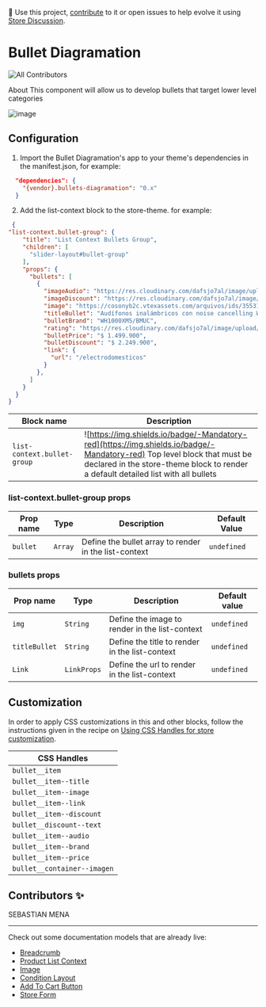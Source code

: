 📢 Use this project, [contribute](https://github.com/{OrganizationName}/{AppName}) to it or open issues to help evolve it using [Store Discussion](https://github.com/vtex-apps/store-discussion).

# Bullet Diagramation

![All Contributors](https://img.shields.io/badge/all_contributors-1-green.svg?style=flat-square)



About
This component will allow us to develop bullets that target lower level categories

<img  alt="image" src="https://res.cloudinary.com/dafsjo7al/image/upload/v1677006402/bullet_ibcexh.png">

## Configuration 

1. Import the Bullet Diagramation's app to your theme's dependencies in the manifest.json, for example:
```json
  "dependencies": {
    "{vendor}.bullets-diagramation": "0.x"
  }
 ```
 
 2. Add the list-context block to the store-theme. for example:
```json
 {
"list-context.bullet-group": {
    "title": "List Context Bullets Group",
    "children": [
      "slider-layout#bullet-group"
    ],
    "props": {
      "bullets": [
        {
          "imageAudio": "https://res.cloudinary.com/dafsjo7al/image/upload/v1675884851/audio_bca8qr.png",
          "imageDiscount": "https://res.cloudinary.com/dafsjo7al/image/upload/v1675880251/discount1_lqerjf.png",
          "image": "https://cosonyb2c.vtexassets.com/arquivos/ids/355311/01-Product-WH-1000XM5-S.jpg?v=1762194157",
          "titleBullet": "Audífonos inalámbricos con noise cancelling WH-1000XM5",
          "bulletBrand": "WH1000XM5/BMUC",
          "rating": "https://res.cloudinary.com/dafsjo7al/image/upload/v1676609103/4.5_mdndet.png",
          "bulletPrice": "$ 1.499.900",
          "bulletDiscount": "$ 2.249.900",
          "link": {
            "url": "/electrodomesticos"
          }
        },
      ]
    }  
  }
}
   ```

 Block name     | Description                                      |
| -------------- | ----------------------------------------------- |
| `list-context.bullet-group` | ![https://img.shields.io/badge/-Mandatory-red](https://img.shields.io/badge/-Mandatory-red)  Top level block that must be declared in the store-theme block to render a default detailed list with all bullets   |

### list-context.bullet-group props

| Prop name    | Type            | Description    | Default Value                                                     |
| ------------ | --------------- | --------------------------------------------------------------------- | ---------- | 
| `bullet`        | `Array`       | Define the bullet array to render in the list-context       | `undefined`              |


### bullets props

| Prop name    | Type            | Description    | Default value                                                                                                                               |
| ------------ | --------------- | --------------------------------------------------------------------- | ---------- | 
| `img`        | `String`       | Define the image to render in the list-context       | `undefined`              |
| `titleBullet`        | `String`       | Define the title to render in the list-context       | `undefined`              |
| `Link`        | `LinkProps`       |  Define the url to render in the list-context       | `undefined`              |


## Customization

In order to apply CSS customizations in this and other blocks, follow the instructions given in the recipe on [Using CSS Handles for store customization](https://vtex.io/docs/recipes/style/using-css-handles-for-store-customization).

| CSS Handles |
| ----------- | 
| `bullet__item` | 
| `bullet__item--title` | 
| `bullet__item--image` | 
| `bullet__item--link` | 
| `bullet__item--discount` | 
| `bullet__discount--text` | 
| `bullet__item--audio` | 
| `bullet__item--brand` | 
| `bullet__item--price` | 
| `bullet__container--imagen` | 


<!-- DOCS-IGNORE:start -->

## Contributors ✨

SEBASTIAN MENA
<!-- DOCS-IGNORE:end -->

---- 

Check out some documentation models that are already live: 
- [Breadcrumb](https://github.com/vtex-apps/breadcrumb)
- [Product List Context](https://github.com/vtex-apps/product-list-context)
- [Image](https://vtex.io/docs/components/general/vtex.store-components/image)
- [Condition Layout](https://vtex.io/docs/components/all/vtex.condition-layout@1.1.6/)
- [Add To Cart Button](https://vtex.io/docs/components/content-blocks/vtex.add-to-cart-button@0.9.0/)
- [Store Form](https://vtex.io/docs/components/all/vtex.store-form@0.3.4/)
